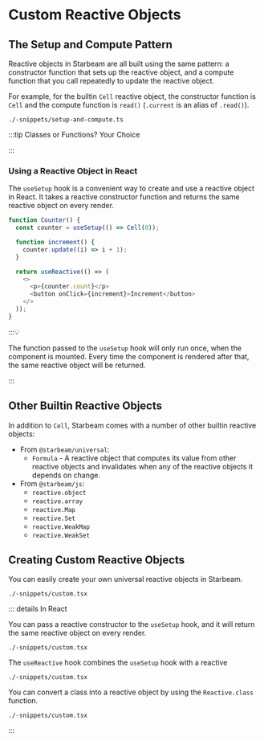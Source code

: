 # Custom Reactive Objects

## The Setup and Compute Pattern

Reactive objects in Starbeam are all built using the same
pattern: a constructor function that sets up the reactive object,
and a compute function that you call repeatedly to update the
reactive object.

For example, for the builtin `Cell` reactive object, the
constructor function is `Cell` and the compute function is
`read()` (`.current` is an alias of `.read()`).

```snippet {#cells}
./-snippets/setup-and-compute.ts
```

:::tip Classes or Functions? Your Choice

:::

### Using a Reactive Object in React

The `useSetup` hook is a convenient way to create and use a
reactive object in React. It takes a reactive constructor
function and returns the same reactive object on every render.

```ts
function Counter() {
  const counter = useSetup(() => Cell(0));

  function increment() {
    counter.update((i) => i + 1);
  }

  return useReactive(() => (
    <>
      <p>{counter.count}</p>
      <button onClick={increment}>Increment</button>
    </>
  ));
}
```

:::💡

The function passed to the `useSetup` hook will only run once,
when the component is mounted. Every time the component is
rendered after that, the same reactive object will be returned.

:::

## Other Builtin Reactive Objects

In addition to `Cell`, Starbeam comes with a number of other
builtin reactive objects:

- From `@starbeam/universal`:
  - `Formula` - A reactive object that computes its value from
    other reactive objects and invalidates when any of the
    reactive objects it depends on change.
- From `@starbeam/js`:
  - `reactive.object`
  - `reactive.array`
  - `reactive.Map`
  - `reactive.Set`
  - `reactive.WeakMap`
  - `reactive.WeakSet`

## Creating Custom Reactive Objects

You can easily create your own universal reactive objects in
Starbeam.

```snippet {#custom}
./-snippets/custom.tsx
```

::: details In React

You can pass a reactive constructor to the `useSetup` hook, and
it will return the same reactive object on every render.

```snippet {#format-component}
./-snippets/custom.tsx
```

The `useReactive` hook combines the `useSetup` hook with a
reactive

```snippet {#use-reactive}
./-snippets/custom.tsx
```

You can convert a class into a reactive object by using the
`Reactive.class` function.

```snippet {#class-based}
./-snippets/custom.tsx
```

:::
